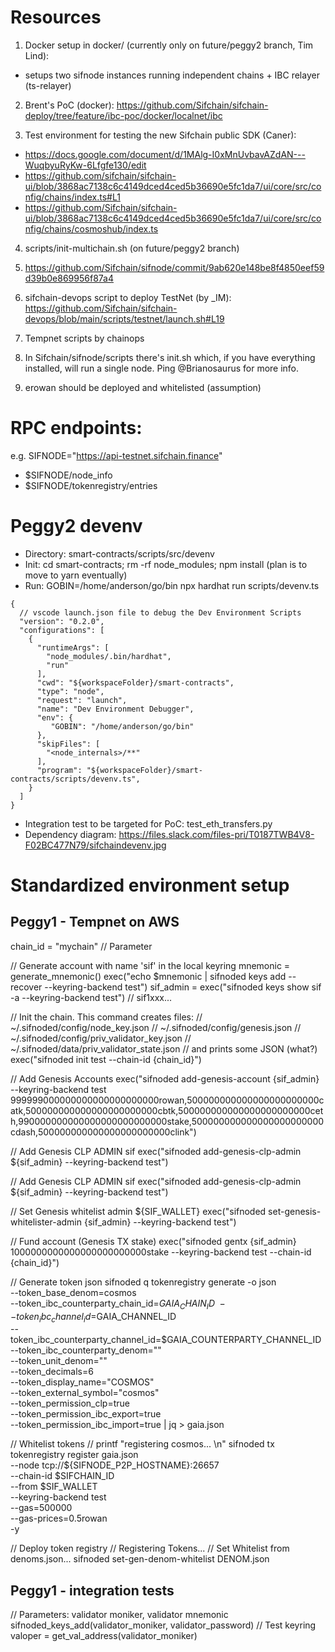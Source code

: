 # Resources

1. Docker setup in docker/ (currently only on future/peggy2 branch, Tim Lind):
- setups two sifnode instances running independent chains + IBC relayer (ts-relayer)

2. Brent's PoC (docker): https://github.com/Sifchain/sifchain-deploy/tree/feature/ibc-poc/docker/localnet/ibc

3. Test environment for testing the new Sifchain public SDK (Caner):
- https://docs.google.com/document/d/1MAlg-I0xMnUvbavAZdAN---WuqbyuRyKw-6Lfgfe130/edit
- https://github.com/sifchain/sifchain-ui/blob/3868ac7138c6c4149dced4ced5b36690e5fc1da7/ui/core/src/config/chains/index.ts#L1
- https://github.com/Sifchain/sifchain-ui/blob/3868ac7138c6c4149dced4ced5b36690e5fc1da7/ui/core/src/config/chains/cosmoshub/index.ts

4. scripts/init-multichain.sh (on future/peggy2 branch)

5. https://github.com/Sifchain/sifnode/commit/9ab620e148be8f4850eef59d39b0e869956f87a4

6. sifchain-devops script to deploy TestNet (by _IM): https://github.com/Sifchain/sifchain-devops/blob/main/scripts/testnet/launch.sh#L19

7. Tempnet scripts by chainops

8. In Sifchain/sifnode/scripts there's init.sh which, if you have everything installed, will run a single node. Ping
   @Brianosaurus for more info.

9. erowan should be deployed and whitelisted (assumption)

# RPC endpoints:
e.g. SIFNODE="https://api-testnet.sifchain.finance"
- $SIFNODE/node_info
- $SIFNODE/tokenregistry/entries

# Peggy2 devenv
- Directory: smart-contracts/scripts/src/devenv
- Init: cd smart-contracts; rm -rf node_modules; npm install (plan is to move to yarn eventually)
- Run: GOBIN=/home/anderson/go/bin npx hardhat run scripts/devenv.ts
```
{
  // vscode launch.json file to debug the Dev Environment Scripts
  "version": "0.2.0",
  "configurations": [
    {
      "runtimeArgs": [
        "node_modules/.bin/hardhat",
        "run"
      ],
      "cwd": "${workspaceFolder}/smart-contracts",
      "type": "node",
      "request": "launch",
      "name": "Dev Environment Debugger",
      "env": {
         "GOBIN": "/home/anderson/go/bin"
      },
      "skipFiles": [
        "<node_internals>/**"
      ],
      "program": "${workspaceFolder}/smart-contracts/scripts/devenv.ts",
    }
  ]
}
```
- Integration test to be targeted for PoC: test_eth_transfers.py
- Dependency diagram: https://files.slack.com/files-pri/T0187TWB4V8-F02BC477N79/sifchaindevenv.jpg


# Standardized environment setup

## Peggy1 - Tempnet on AWS

chain_id = "mychain" // Parameter

// Generate account with name 'sif' in the local keyring
mnemonic = generate_mnemonic()
exec("echo $mnemonic | sifnoded keys add --recover --keyring-backend test")
sif_admin = exec("sifnoded keys show sif -a --keyring-backend test") // sif1xxx... 

// Init the chain. This command creates files:
// ~/.sifnoded/config/node_key.json
// ~/.sifnoded/config/genesis.json
// ~/.sifnoded/config/priv_validator_key.json
// ~/.sifnoded/data/priv_validator_state.json
// and prints some JSON (what?)
exec("sifnoded init test --chain-id {chain_id}")

// Add Genesis Accounts
exec("sifnoded add-genesis-account {sif_admin} --keyring-backend test 999999000000000000000000000rowan,500000000000000000000000catk,500000000000000000000000cbtk,500000000000000000000000ceth,990000000000000000000000000stake,500000000000000000000000cdash,500000000000000000000000clink")

// Add Genesis CLP ADMIN sif
exec("sifnoded add-genesis-clp-admin ${sif_admin} --keyring-backend test")

// Add Genesis CLP ADMIN sif
exec("sifnoded add-genesis-clp-admin ${sif_admin} --keyring-backend test")

// Set Genesis whitelist admin ${SIF_WALLET}
exec("sifnoded set-genesis-whitelister-admin {sif_admin} --keyring-backend test")

// Fund account (Genesis TX stake)
exec("sifnoded gentx {sif_admin} 1000000000000000000000000stake --keyring-backend test --chain-id {chain_id}")

// Generate token json
sifnoded q tokenregistry generate -o json \
   --token_base_denom=cosmos \
   --token_ibc_counterparty_chain_id=${GAIA_CHAIN_ID} \
   --token_ibc_channel_id=$GAIA_CHANNEL_ID \
   --token_ibc_counterparty_channel_id=$GAIA_COUNTERPARTY_CHANNEL_ID \
   --token_ibc_counterparty_denom="" \
   --token_unit_denom="" \
   --token_decimals=6 \
   --token_display_name="COSMOS" \
   --token_external_symbol="cosmos" \
   --token_permission_clp=true \
   --token_permission_ibc_export=true \
   --token_permission_ibc_import=true | jq > gaia.json

// Whitelist tokens
// printf "registering cosmos... \n"
sifnoded tx tokenregistry register gaia.json \
   --node tcp://${SIFNODE_P2P_HOSTNAME}:26657 \
   --chain-id $SIFCHAIN_ID \
   --from $SIF_WALLET \
   --keyring-backend test \
   --gas=500000 \
   --gas-prices=0.5rowan \
   -y

// Deploy token registry
// Registering Tokens...
// Set Whitelist from denoms.json...
sifnoded set-gen-denom-whitelist DENOM.json


## Peggy1 - integration tests

// Parameters: validator moniker, validator mnemonic
sifnoded_keys_add(validator_moniker, validator_password) // Test keyring
valoper = get_val_address(validator_moniker)
